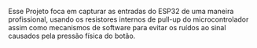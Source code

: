 Esse Projeto foca em capturar as entradas do ESP32 de uma maneira profissional, usando os resistores internos de 
pull-up do microcontrolador assim como mecanismos de software para evitar os ruídos ao sinal causados pela pressão
física do botão.